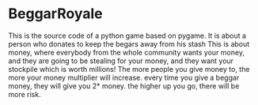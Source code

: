 # BeggarRoyale
This is the source code of a python game based on pygame. It is about a person who donates to keep the begars away from his stash
This is about money, where everybody from the whole community wants your money, and they are going to be stealing for your money, and they want your stockpile which is worth millions! The more people you give money to, the more your money multiplier will increase. every time you give a beggar money, they will give you 2* money. the higher up you go, there will be more risk.

